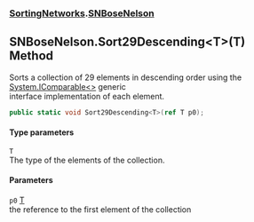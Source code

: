 ### [SortingNetworks](./SortingNetworks.md 'SortingNetworks').[SNBoseNelson](./SortingNetworks-SNBoseNelson.md 'SortingNetworks.SNBoseNelson')
## SNBoseNelson.Sort29Descending&lt;T&gt;(T) Method
Sorts a collection of 29 elements in descending order using the [System.IComparable&lt;&gt;](https://docs.microsoft.com/en-us/dotnet/api/System.IComparable-1 'System.IComparable`1') generic  
interface implementation of each element.  
```csharp
public static void Sort29Descending<T>(ref T p0);
```
#### Type parameters
<a name='SortingNetworks-SNBoseNelson-Sort29Descending-T-(T)-T'></a>
`T`  
The type of the elements of the collection.  
  
#### Parameters
<a name='SortingNetworks-SNBoseNelson-Sort29Descending-T-(T)-p0'></a>
`p0` [T](#SortingNetworks-SNBoseNelson-Sort29Descending-T-(T)-T 'SortingNetworks.SNBoseNelson.Sort29Descending&lt;T&gt;(T).T')  
the reference to the first element of the collection  
  
